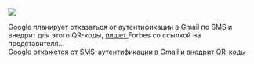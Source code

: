 <!--2025-02-25 12:40:54-->
<div class="yb">
  <div class="rss smaller1 habr"><img src="https://habrastorage.org/webt/h3/fy/ca/h3fycawv3w7-ilwhsjq7njuc8fg.jpeg" /><p>Google планирует отказаться от аутентификации в Gmail по SMS и внедрит для этого QR-коды, <a href="https://www.forbes.com/sites/daveywinder/2025/02/23/google-confirms-gmail-to-ditch-sms-code-authentication/" rel="noopener noreferrer nofollow">пишет </a>Forbes со ссылкой на представителя... <br><a class="light" href="https://habr.com/ru/news/885678/?utm_source=habrahabr&utm_medium=rss&utm_campaign=885678">Google откажется от SMS-аутентификации в Gmail и внедрит QR-коды</a></div>
</div>
